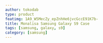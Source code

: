 ```yaml
---
author: tokodab
type: product
featimg: 1A9_W5MecZy_epZnhHe6jvcGccE91K7b-
title: Monalisa Samsung Galaxy S9 Case
tags: [samsung, galaxy, s9]
category: [samsung]
---
```

